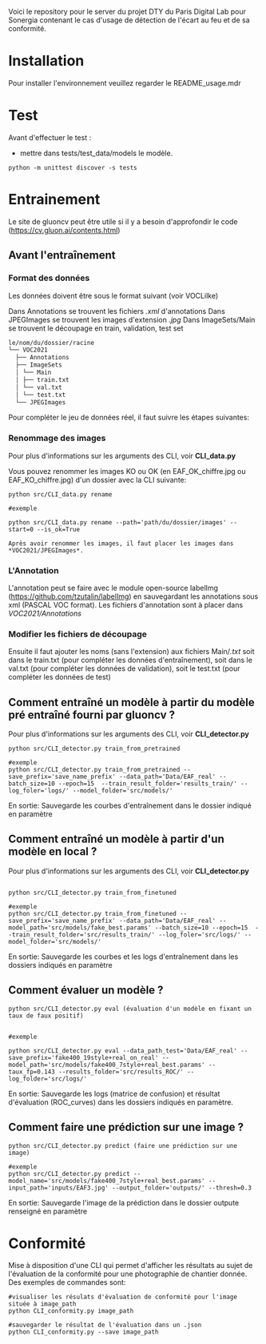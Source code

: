 Voici le repository pour le server du projet DTY du Paris Digital Lab pour Sonergia contenant le cas d'usage de détection de l'écart au feu et de sa conformité.

# Installation

Pour installer l'environnement veuillez regarder le README_usage.mdr


# Test

Avant d'effectuer le test :

- mettre dans tests/test_data/models le modèle.

```
python -m unittest discover -s tests
```

# Entrainement

Le site de gluoncv peut être utile si il y a besoin d'approfondir le code (https://cv.gluon.ai/contents.html)

## Avant l'entraînement

### Format des données

Les données doivent être sous le format suivant (voir VOCLilke)

Dans Annotations se trouvent les fichiers _.xml_ d'annotations
Dans JPEGImages se trouvent les images d'extension _.jpg_
Dans ImageSets/Main se trouvent le découpage en train, validation, test set

```bash
le/nom/du/dossier/racine
└── VOC2021
  ├── Annotations
  ├── ImageSets
  │ └── Main
  │ ├── train.txt
  │ └── val.txt
  │ └── test.txt
  └── JPEGImages
```

Pour compléter le jeu de données réel, il faut suivre les étapes suivantes:

### Renommage des images

Pour plus d'informations sur les arguments des CLI, voir **CLI_data.py**

Vous pouvez renommer les images KO ou OK (en EAF_OK_chiffre.jpg ou EAF_KO_chiffre.jpg) d'un dossier avec la CLI suivante:

```
python src/CLI_data.py rename 

#exemple

python src/CLI_data.py rename --path='path/du/dossier/images' --start=0 --is_ok=True

Après avoir renommer les images, il faut placer les images dans *VOC2021/JPEGImages*.
```

### L'Annotation

L'annotation peut se faire avec le module open-source labelImg (https://github.com/tzutalin/labelImg) en sauvegardant les annotations sous xml (PASCAL VOC format).
Les fichiers d'annotation sont à placer dans _VOC2021/Annotations_

### Modifier les fichiers de découpage

Ensuite il faut ajouter les noms (sans l'extension) aux fichiers Main/_.txt_ soit dans le train.txt (pour compléter les données d'entraînement), soit dans le val.txt (pour compléter les données de validation), soit le test.txt (pour compléter les données de test)

## Comment entraîné un modèle à partir du modèle pré entraîné fourni par gluoncv ?

Pour plus d'informations sur les arguments des CLI, voir **CLI_detector.py**

```
python src/CLI_detector.py train_from_pretrained

#exemple
python src/CLI_detector.py train_from_pretrained --save_prefix='save_name_prefix' --data_path='Data/EAF_real' --batch_size=10 --epoch=15  --train_result_folder='results_train/' --log_foler='logs/' --model_folder='src/models/'

```

En sortie:
Sauvegarde les courbes d'entraînement dans le dossier indiqué en paramètre

## Comment entraîné un modèle à partir d'un modèle en local ?

Pour plus d'informations sur les arguments des CLI, voir **CLI_detector.py**

```

python src/CLI_detector.py train_from_finetuned 

#exemple 
python src/CLI_detector.py train_from_finetuned --save_prefix='save_name_prefix' --data_path='Data/EAF_real' --model_path='src/models/fake_best.params' --batch_size=10 --epoch=15  --train_result_folder='src/results_train/' --log_foler='src/logs/' --model_folder='src/models/'

```

En sortie:
Sauvegarde les courbes et les logs d'entraînement dans les dossiers indiqués en paramètre

## Comment évaluer un modèle ?

```
python src/CLI_detector.py eval (évaluation d'un modèle en fixant un taux de faux positif)


#exemple

python src/CLI_detector.py eval --data_path_test='Data/EAF_real' --save_prefix='fake400_19style+real_on_real' --model_path='src/models/fake400_7style+real_best.params' --taux_fp=0.143 --results_folder='src/results_ROC/' --log_folder='src/logs/'
```

En sortie:
Sauvegarde les logs (matrice de confusion) et résultat d'évaluation (ROC_curves) dans les dossiers indiqués en paramètre.

## Comment faire une prédiction sur une image ?

```
python src/CLI_detector.py predict (faire une prédiction sur une image)

#exemple
python src/CLI_detector.py predict --model_name='src/models/fake400_7style+real_best.params' --input_path='inputs/EAF3.jpg' --output_folder='outputs/' --thresh=0.3

```

En sortie:
Sauvegarde l'image de la prédiction dans le dossier outpute renseigné en paramètre

# Conformité
Mise à disposition d'une CLI qui permet d'afficher les résultats au sujet de l'évaluation de la conformité pour une photographie de chantier donnée.
Des exemples de commandes sont:
```
#visualiser les résulats d'évaluation de conformité pour l'image située à image_path
python CLI_conformity.py image_path

#sauvegarder le résultat de l'évaluation dans un .json
python CLI_conformity.py --save image_path
```
